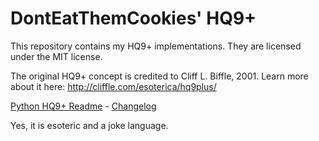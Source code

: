 # DontEatThemCookies' HQ9+
This repository contains my HQ9+ implementations. They are licensed under the MIT license.

The original HQ9+ concept is credited to Cliff L. Biffle, 2001. 
Learn more about it here: http://cliffle.com/esoterica/hq9plus/ 

[Python HQ9+ Readme](PythonHQ9%2B/pyhq9-readme.md) -
[Changelog](https://github.com/DontEatThemCookies/HQ9/wiki/HQ9--Implementations---CHANGELOG)

Yes, it is esoteric and a joke language.
